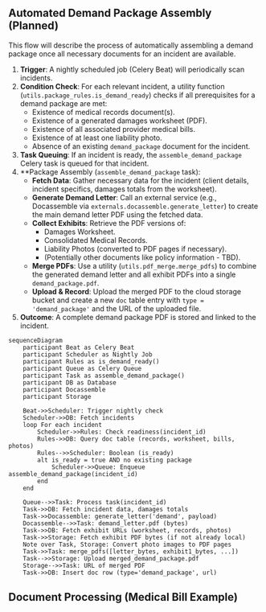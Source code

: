 ## Automated Demand Package Assembly (Planned)

This flow will describe the process of automatically assembling a demand package once all necessary documents for an incident are available.

1.  **Trigger**: A nightly scheduled job (Celery Beat) will periodically scan incidents.
2.  **Condition Check**: For each relevant incident, a utility function (`utils.package_rules.is_demand_ready`) checks if all prerequisites for a demand package are met:
    *   Existence of medical records document(s).
    *   Existence of a generated damages worksheet (PDF).
    *   Existence of all associated provider medical bills.
    *   Existence of at least one liability photo.
    *   Absence of an existing `demand_package` document for the incident.
3.  **Task Queuing**: If an incident is ready, the `assemble_demand_package` Celery task is queued for that incident.
4.  **Package Assembly (`assemble_demand_package` task):
    *   **Fetch Data**: Gather necessary data for the incident (client details, incident specifics, damages totals from the worksheet).
    *   **Generate Demand Letter**: Call an external service (e.g., Docassemble via `externals.docassemble.generate_letter`) to create the main demand letter PDF using the fetched data.
    *   **Collect Exhibits**: Retrieve the PDF versions of:
        *   Damages Worksheet.
        *   Consolidated Medical Records.
        *   Liability Photos (converted to PDF pages if necessary).
        *   (Potentially other documents like policy information - TBD).
    *   **Merge PDFs**: Use a utility (`utils.pdf_merge.merge_pdfs`) to combine the generated demand letter and all exhibit PDFs into a single `demand_package.pdf`.
    *   **Upload & Record**: Upload the merged PDF to the cloud storage bucket and create a new `doc` table entry with `type = 'demand_package'` and the URL of the uploaded file.
5.  **Outcome**: A complete demand package PDF is stored and linked to the incident.

```mermaid
sequenceDiagram
    participant Beat as Celery Beat
    participant Scheduler as Nightly Job
    participant Rules as is_demand_ready()
    participant Queue as Celery Queue
    participant Task as assemble_demand_package()
    participant DB as Database
    participant Docassemble
    participant Storage

    Beat->>Scheduler: Trigger nightly check
    Scheduler->>DB: Fetch incidents
    loop For each incident
        Scheduler->>Rules: Check readiness(incident_id)
        Rules->>DB: Query doc table (records, worksheet, bills, photos)
        Rules-->>Scheduler: Boolean (is_ready)
        alt is_ready = true AND no existing package
            Scheduler->>Queue: Enqueue assemble_demand_package(incident_id)
        end
    end

    Queue-->>Task: Process task(incident_id)
    Task->>DB: Fetch incident data, damages totals
    Task->>Docassemble: generate_letter('demand', payload)
    Docassemble-->>Task: demand_letter.pdf (bytes)
    Task->>DB: Fetch exhibit URLs (worksheet, records, photos)
    Task->>Storage: Fetch exhibit PDF bytes (if not already local)
    Note over Task, Storage: Convert photo images to PDF pages
    Task->>Task: merge_pdfs([letter_bytes, exhibit1_bytes, ...])
    Task-->>Storage: Upload merged_demand_package.pdf
    Storage-->>Task: URL of merged PDF
    Task->>DB: Insert doc row (type='demand_package', url)
```

## Document Processing (Medical Bill Example)
